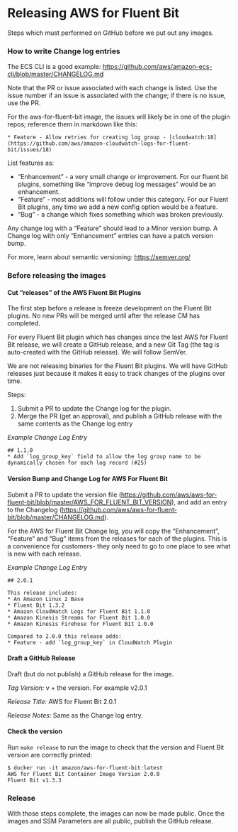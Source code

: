# Releasing AWS for Fluent Bit

Steps which must performed on GitHub before we put out any images.

### How to write Change log entries

The ECS CLI is a good example: https://github.com/aws/amazon-ecs-cli/blob/master/CHANGELOG.md

Note that the PR or issue associated with each change is listed. Use the issue number if an issue is associated with the change; if there is no issue, use the PR.

For the aws-for-fluent-bit image, the issues will likely be in one of the plugin repos; reference them in markdown like this:

```
* Feature - Allow retries for creating log group - [cloudwatch:18](https://github.com/aws/amazon-cloudwatch-logs-for-fluent-bit/issues/18)
```


List features as:

* “Enhancement” - a very small change or improvement. For our fluent bit plugins, something like “improve debug log messages” would be an enhancement.
* “Feature” - most additions will follow under this category. For our Fluent Bit plugins, any time we add a new config option would be a feature.
* “Bug” - a change which fixes something which was broken previously.


Any change log with a “Feature” should lead to a Minor version bump. A Change log with only “Enhancement” entries can have a patch version bump.

For more, learn about semantic versioning: https://semver.org/

### Before releasing the images

#### Cut “releases” of the AWS Fluent Bit Plugins

The first step before a release is freeze development on the Fluent Bit plugins. No new PRs will be merged until after the release CM has completed.

For every Fluent Bit plugin which has changes since the last AWS for Fluent Bit release, we will create a GitHub release, and a new Git Tag (the tag is auto-created with the GitHub release). We will follow SemVer.

We are not releasing binaries for the Fluent Bit plugins. We will have GitHub releases just because it makes it easy to track changes of the plugins over time.

Steps:

1. Submit a PR to update the Change log for the plugin.
2. Merge the PR (get an approval), and publish a GitHub release with the same contents as the Change log entry

_Example Change Log Entry_

```
## 1.1.0
* Add `log_group_key` field to allow the log group name to be dynamically chosen for each log record (#25)
```

#### Version Bump and Change Log for AWS For Fluent Bit

Submit a PR to update the version file (https://github.com/aws/aws-for-fluent-bit/blob/master/AWS_FOR_FLUENT_BIT_VERSION), and add an entry to the Changelog (https://github.com/aws/aws-for-fluent-bit/blob/master/CHANGELOG.md).

For the AWS for Fluent Bit Change log, you will copy the “Enhancement”, “Feature” and “Bug” items from the releases for each of the plugins. This is a convenience for customers- they only need to go to one place to see what is new with each release.

_Example Change Log Entry_
```
## 2.0.1

This release includes:
* An Amazon Linux 2 Base
* Fluent Bit 1.3.2
* Amazon CloudWatch Logs for Fluent Bit 1.1.0
* Amazon Kinesis Streams for Fluent Bit 1.0.0
* Amazon Kinesis Firehose for Fluent Bit 1.0.0

Compared to 2.0.0 this release adds:
* Feature - add `log_group_key` in CloudWatch Plugin
```
#### Draft a GitHub Release

Draft (but do not publish) a GitHub release for the image.

*Tag Version:* v + the version. For example v2.0.1

*Release Title:* AWS for Fluent Bit 2.0.1

*Release Notes:* Same as the Change log entry.

#### Check the version

Run `make release` to run the image to check that the version and Fluent Bit version are correctly printed:

```
$ docker run -it amazon/aws-for-fluent-bit:latest
AWS for Fluent Bit Container Image Version 2.0.0
Fluent Bit v1.3.3
```

### Release

With those steps complete, the images can now be made public. Once the images and SSM Parameters are all public, publish the GitHub release.
